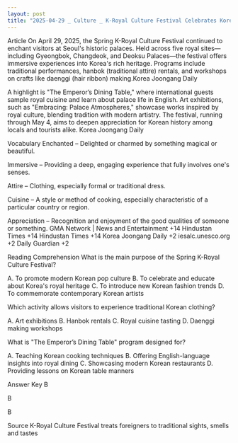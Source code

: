 ```yaml
---
layout: post
title: "2025-04-29 _ Culture _ K-Royal Culture Festival Celebrates Korean Heritage"
---
```


Article
On April 29, 2025, the Spring K-Royal Culture Festival continued to enchant visitors at Seoul's historic palaces. Held across five royal sites—including Gyeongbok, Changdeok, and Deoksu Palaces—the festival offers immersive experiences into Korea's rich heritage. Programs include traditional performances, hanbok (traditional attire) rentals, and workshops on crafts like daenggi (hair ribbon) making.​
Korea Joongang Daily

A highlight is "The Emperor’s Dining Table," where international guests sample royal cuisine and learn about palace life in English. Art exhibitions, such as "Embracing: Palace Atmospheres," showcase works inspired by royal culture, blending tradition with modern artistry. The festival, running through May 4, aims to deepen appreciation for Korean history among locals and tourists alike.​
Korea Joongang Daily

<!-- split -->
Vocabulary
Enchanted – Delighted or charmed by something magical or beautiful.

Immersive – Providing a deep, engaging experience that fully involves one's senses.

Attire – Clothing, especially formal or traditional dress.

Cuisine – A style or method of cooking, especially characteristic of a particular country or region.

Appreciation – Recognition and enjoyment of the good qualities of someone or something.​
GMA Network | News and Entertainment
+14
Hindustan Times
+14
Hindustan Times
+14
Korea Joongang Daily
+2
iesalc.unesco.org
+2
Daily Guardian
+2

<!-- split -->
Reading Comprehension
What is the main purpose of the Spring K-Royal Culture Festival?

A. To promote modern Korean pop culture
B. To celebrate and educate about Korea's royal heritage
C. To introduce new Korean fashion trends
D. To commemorate contemporary Korean artists

Which activity allows visitors to experience traditional Korean clothing?

A. Art exhibitions
B. Hanbok rentals
C. Royal cuisine tasting
D. Daenggi making workshops

What is "The Emperor’s Dining Table" program designed for?

A. Teaching Korean cooking techniques
B. Offering English-language insights into royal dining
C. Showcasing modern Korean restaurants
D. Providing lessons on Korean table manners

<!-- split -->
Answer Key
B

B

B

<!-- split -->
Source
K-Royal Culture Festival treats foreigners to traditional sights, smells and tastes
